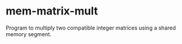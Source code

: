 # mem-matrix-mult
Program to multiply two compatible integer matrices using a shared memory segment.
